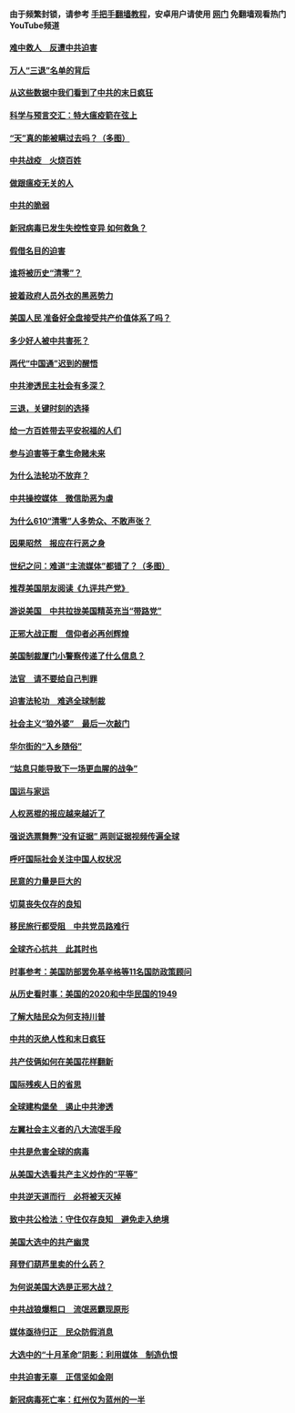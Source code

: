 #### 由于频繁封锁，请参考 [手把手翻墙教程](https://github.com/gfw-breaker/guides/wiki/)，安卓用户请使用 [网门](https://github.com/gfw-breaker/nogfw/blob/master/dl.md?t=01171500) 免翻墙观看热门YouTube频道 

#### [难中救人　反遭中共迫害](../pages/251/418414.md?t=01171500) 

#### [万人“三退”名单的背后](../pages/251/418505.md?t=01171500) 

#### [从这些数据中我们看到了中共的末日疯狂](../pages/251/418420.md?t=01171500) 

#### [科学与预言交汇：特大瘟疫箭在弦上](../pages/251/418266.md?t=01171500) 

#### [“天”真的能被瞒过去吗？（多图）](../pages/251/418308.md?t=01171500) 

#### [中共战疫　火烧百姓](../pages/251/418220.md?t=01171500) 

#### [做跟瘟疫无关的人](../pages/251/418171.md?t=01171500) 

#### [中共的脆弱](../pages/251/418196.md?t=01171500) 

#### [新冠病毒已发生失控性变异 如何救急？](../pages/251/418032.md?t=01171500) 

#### [假借名目的迫害](../pages/251/418055.md?t=01171500) 

#### [谁将被历史“清零”？](../pages/251/417485.md?t=01171500) 

#### [披着政府人员外衣的黑恶势力](../pages/251/417442.md?t=01171500) 

#### [美国人民 准备好全盘接受共产价值体系了吗？](../pages/251/417491.md?t=01171500) 

#### [多少好人被中共害死？](../pages/251/417144.md?t=01171500) 

#### [两代“中国通”迟到的醒悟](../pages/251/417064.md?t=01171500) 

#### [中共渗透民主社会有多深？](../pages/251/417063.md?t=01171500) 

#### [三退，关键时刻的选择](../pages/251/416969.md?t=01171500) 

#### [给一方百姓带去平安祝福的人们](../pages/251/416941.md?t=01171500) 

#### [参与迫害等于拿生命赌未来](../pages/251/416856.md?t=01171500) 

#### [为什么法轮功不放弃？](../pages/251/416864.md?t=01171500) 

#### [中共操控媒体　微信助恶为虐](../pages/251/416724.md?t=01171500) 

#### [为什么610“清零”人多势众、不敢声张？](../pages/251/416632.md?t=01171500) 

#### [因果昭然　报应在行恶之身](../pages/251/416582.md?t=01171500) 

#### [世纪之问：难道“主流媒体”都错了？（多图）](../pages/251/416571.md?t=01171500) 

#### [推荐美国朋友阅读《九评共产党》](../pages/251/416510.md?t=01171500) 

#### [游说美国　中共拉拢美国精英充当“带路党”](../pages/251/416529.md?t=01171500) 

#### [正邪大战正酣　信仰者必再创辉煌](../pages/251/416433.md?t=01171500) 

#### [美国制裁厦门小警察传递了什么信息？](../pages/251/416432.md?t=01171500) 

#### [法官　请不要给自己判罪](../pages/251/416379.md?t=01171500) 

#### [迫害法轮功　难逃全球制裁](../pages/251/416380.md?t=01171500) 

#### [社会主义“狼外婆”　最后一次敲门](../pages/251/416394.md?t=01171500) 

#### [华尔街的“入乡随俗”](../pages/251/416395.md?t=01171500) 

#### [“姑息只能导致下一场更血腥的战争”](../pages/251/416223.md?t=01171500) 

#### [国运与家运](../pages/251/416224.md?t=01171500) 

#### [人权恶棍的报应越来越近了](../pages/251/416276.md?t=01171500) 

#### [强说选票舞弊“没有证据” 两则证据视频传遍全球](../pages/251/416227.md?t=01171500) 

#### [呼吁国际社会关注中国人权状况](../pages/251/416135.md?t=01171500) 

#### [民意的力量是巨大的](../pages/251/416222.md?t=01171500) 

#### [切莫丧失仅存的良知](../pages/251/416134.md?t=01171500) 

#### [移民旅行都受阻　中共党员路难行](../pages/251/416033.md?t=01171500) 

#### [全球齐心抗共　此其时也](../pages/251/415989.md?t=01171500) 

#### [时事参考：美国防部罢免基辛格等11名国防政策顾问](../pages/251/415970.md?t=01171500) 

#### [从历史看时事：美国的2020和中华民国的1949](../pages/251/415949.md?t=01171500) 

#### [了解大陆民众为何支持川普](../pages/251/415950.md?t=01171500) 

#### [中共的灭绝人性和末日疯狂](../pages/251/415944.md?t=01171500) 

#### [共产伎俩如何在美国花样翻新](../pages/251/415908.md?t=01171500) 

#### [国际残疾人日的省思](../pages/251/415849.md?t=01171500) 

#### [全球建构堡垒　遏止中共渗透](../pages/251/415850.md?t=01171500) 

#### [左翼社会主义者的八大流氓手段](../pages/251/415802.md?t=01171500) 

#### [中共是危害全球的病毒](../pages/251/415569.md?t=01171500) 

#### [从美国大选看共产主义炒作的“平等”](../pages/251/415654.md?t=01171500) 

#### [中共逆天道而行　必将被天灭掉](../pages/251/415626.md?t=01171500) 

#### [致中共公检法：守住仅存良知　避免走入绝境](../pages/251/415627.md?t=01171500) 

#### [美国大选中的共产幽灵](../pages/251/415618.md?t=01171500) 

#### [拜登们葫芦里卖的什么药？](../pages/251/415531.md?t=01171500) 

#### [为何说美国大选是正邪大战？](../pages/251/415530.md?t=01171500) 

#### [中共战狼爆粗口　流氓恶霸现原形](../pages/251/415426.md?t=01171500) 

#### [媒体亟待归正　民众防假消息](../pages/251/415402.md?t=01171500) 

#### [大选中的“十月革命”阴影：利用媒体　制造仇恨](../pages/251/415334.md?t=01171500) 

#### [中共迫害无辜　正信坚如金刚](../pages/251/415307.md?t=01171500) 

#### [新冠病毒死亡率：红州仅为蓝州的一半](../pages/251/415164.md?t=01171500) 

